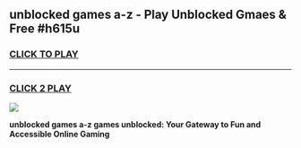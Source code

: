 
## unblocked games a-z - Play Unblocked Gmaes & Free #h615u
<h3>
<a href="https://premium.freeplayer.one?title=unblocked_games_a-z&ref=01M">CLICK TO PLAY</a></h3>
<hr>

<h3>
<a href="https://premium.freeplayer.one?title=unblocked_games_a-z&ref=01M">CLICK 2 PLAY</a>
  
</h3>

<a href="https://premium.freeplayer.one?title=unblocked_games_a-z&ref=01M"><img src="https://clearcache.store/games.png"></a>


**unblocked games a-z games unblocked: Your Gateway to Fun and Accessible Online Gaming**
